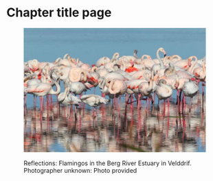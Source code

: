 # Chapter title page

<figure><img src="../.gitbook/assets/-137-199.jpg" alt=""><figcaption><p>Reflections: Flamingos in the Berg River Estuary in Velddrif. Photographer unknown: Photo provided</p></figcaption></figure>
